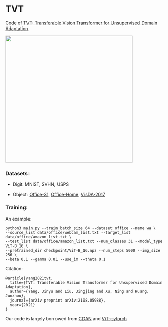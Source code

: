 # TVT
Code of [TVT: Transferable Vision Transformer for Unsupervised Domain Adaptation](https://arxiv.org/pdf/2108.05988.pdf)

<p align="left"> 
<img width="400" src="https://github.com/uta-smile/TVT/blob/main/image.png">
</p>


### Datasets:

- Digit: MNIST, SVHN, USPS

- Object: [Office-31](https://drive.google.com/file/d/0B4IapRTv9pJ1WGZVd1VDMmhwdlE/view?resourcekey=0-gNMHVtZfRAyO_t2_WrOunA), [Office-Home](https://drive.google.com/file/d/0B81rNlvomiwed0V1YUxQdC1uOTg/view?resourcekey=0-2SNWq0CDAuWOBRRBL7ZZsw), [VisDA-2017](https://github.com/VisionLearningGroup/taskcv-2017-public/tree/master/classification)

### Training:

An example:
```
python3 main.py --train_batch_size 64 --dataset office --name wa \
--source_list data/office/webcam_list.txt --target_list data/office/amazon_list.txt \
--test_list data/office/amazon_list.txt --num_classes 31 --model_type ViT-B_16 \
--pretrained_dir checkpoint/ViT-B_16.npz --num_steps 5000 --img_size 256 \
--beta 0.1 --gamma 0.01 --use_im --theta 0.1
```


Citation:
```
@article{yang2021tvt,
  title={TVT: Transferable Vision Transformer for Unsupervised Domain Adaptation},
  author={Yang, Jinyu and Liu, Jingjing and Xu, Ning and Huang, Junzhou},
  journal={arXiv preprint arXiv:2108.05988},
  year={2021}
}
```
Our code is largely borrowed from [CDAN](https://github.com/thuml/CDAN) and [ViT-pytorch](https://github.com/jeonsworld/ViT-pytorch)
